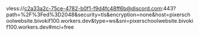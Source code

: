 vless://c2a33a2c-75ce-4782-b0f1-f9d4fc48ff6b@discord.com:443?path=%2F%3Fed%3D2048&security=tls&encryption=none&host=pixerschoolwebsite.bivokif100.workers.dev&type=ws&sni=pixerschoolwebsite.bivokif100.workers.dev#mci+free